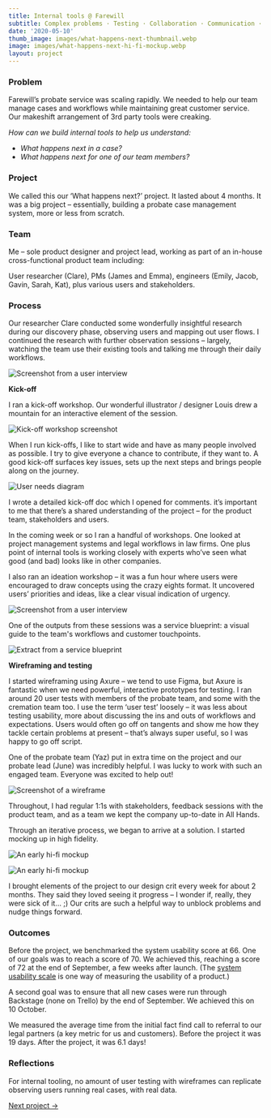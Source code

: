 ```yaml
---
title: Internal tools @ Farewill
subtitle: Complex problems · Testing · Collaboration · Communication · Leading projects (2020)
date: '2020-05-10'
thumb_image: images/what-happens-next-thumbnail.webp
image: images/what-happens-next-hi-fi-mockup.webp
layout: project
---
```


### Problem

Farewill’s probate service was scaling rapidly. We needed to help our team manage cases and workflows while maintaining great customer service. Our makeshift arrangement of 3rd party tools were creaking. 

*How can we build internal tools to help us understand:*
* *What happens next in a case?*
* *What happens next for one of our team members?*

### Project

We called this our ‘What happens next?’ project. It lasted about 4 months. It was a big project – essentially, building a probate case management system, more or less from scratch. 

### Team
Me – sole product designer and project lead, working as part of an in-house cross-functional product team including:

User researcher (Clare), PMs (James and Emma), engineers (Emily, Jacob, Gavin, Sarah, Kat), plus various users and stakeholders. 

### Process
Our researcher Clare conducted some wonderfully insightful research during our discovery phase, observing users and mapping out user flows. I continued the research with further observation sessions – largely, watching the team use their existing tools and talking me through their daily workflows. 

![Screenshot from a user interview](/images/what-happens-next-user-observation.webp "Screenshot from a user interview")

**Kick-off**

I ran a kick-off workshop. Our wonderful illustrator / designer Louis drew a mountain for an interactive element of the session. 

![Kick-off workshop screenshot](/images/what-happens-next-kick-off.webp "Kick-off workshop screenshot")

When I run kick-offs, I like to start wide and have as many people involved as possible. I try to give everyone a chance to contribute, if they want to. A good kick-off surfaces key issues, sets up the next steps and brings people along on the journey.

![User needs diagram](/images/what-happens-next-user-needs.webp "User needs diagram")

I wrote a detailed kick-off doc which I opened for comments. it’s important to me that there’s a shared understanding of the project – for the product team, stakeholders and users. 

In the coming week or so I ran a handful of workshops. One looked at project management systems and legal workflows in law firms. One plus point of internal tools is working closely with experts who’ve seen what good (and bad) looks like in other companies. 

I also ran an ideation workshop – it was a fun hour where users were encouraged to draw concepts using the crazy eights format. It uncovered users’ priorities and ideas, like a clear visual indication of urgency.

![Screenshot from a user interview](/images/what-happens-next-ideation.webp "Screenshot from a user interview")

One of the outputs from these sessions was a service blueprint: a visual guide to the team's workflows and customer touchpoints.

![Extract from a service blueprint](/images/what-happens-next-service-blueprint.webp "Extract from a service blueprint")

**Wireframing and testing**

I started wireframing using Axure – we tend to use Figma, but Axure is fantastic when we need powerful, interactive prototypes for testing. I ran around 20 user tests with members of the probate team, and some with the cremation team too. I use the term ‘user test’ loosely – it was less about testing usability, more about discussing the ins and outs of workflows and expectations. Users would often go off on tangents and show me how they tackle certain problems at present – that’s always super useful, so I was happy to go off script. 

One of the probate team (Yaz) put in extra time on the project and our probate lead (June) was incredibly helpful. I was lucky to work with such an engaged team. Everyone was excited to help out!

![Screenshot of a wireframe](/images/what-happens-next-wireframe.webp "Screenshot of a wireframe")

Throughout, I had regular 1:1s with stakeholders, feedback sessions with the product team, and as a team we kept the company up-to-date in All Hands.

Through an iterative process, we began to arrive at a solution. I started mocking up in high fidelity. 

![An early hi-fi mockup](/images/what-happens-next-hi-fi-mockup.webp "An early hi-fi mockup")

![An early hi-fi mockup](/images/what-happens-next-hi-fi-mockup-2.webp "An early hi-fi mockup")

I brought elements of the project to our design crit every week for about 2 months. They said they loved seeing it progress – I wonder if, really, they were sick of it… ;) Our crits are such a helpful way to unblock problems and nudge things forward.


### Outcomes

Before the project, we benchmarked the system usability score at 66. One of our goals was to reach a score of 70. We achieved this, reaching a score of 72 at the end of September, a few weeks after launch. (The [system usability scale](https://www.usability.gov/how-to-and-tools/methods/system-usability-scale.html) is one way of measuring the usability of a product.)

A second goal was to ensure that all new cases were run through Backstage (none on Trello) by the end of September. We achieved this on 10 October.

We measured the average time from the initial fact find call to referral to our legal partners (a key metric for us and customers). Before the project it was 19 days. After the project, it was 6.1 days!

###  Reflections

For internal tooling, no amount of user testing with wireframes can replicate observing users running real cases, with real data.

[Next project →](/portfolio/gathering-info-person-died-farewill)